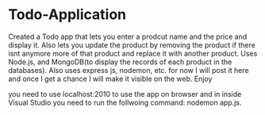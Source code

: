 # Todo-Application

Created a Todo app that lets you enter a prodcut name and the price and display it. Also lets you update the product by removing the product if there isnt anymore more of that product and replace it with another product. Uses Node.js, and MongoDB(to display the records of each product in the databases). Also uses express js, nodemon, etc. for now I will post it here and once I get a chance I will make it visible on the web. Enjoy 

you need to use localhost:2010 to use the app on browser and in inside Visual Studio you need to run the follwoing command: nodemon app.js.
